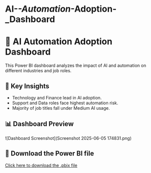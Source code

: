 # AI-_-Automation_-Adoption-_Dashboard
# 🧠 AI Automation Adoption Dashboard

This Power BI dashboard analyzes the impact of AI and automation on different industries and job roles.

## 📌 Key Insights
- Technology and Finance lead in AI adoption.
- Support and Data roles face highest automation risk.
- Majority of job titles fall under Medium AI usage.

## 📊 Dashboard Preview
![Dashboard Screenshot](Screenshot 2025-06-05 174831.png)

## 📁 Download the Power BI file
[Click here to download the .pbix file](./AI_Automation_Adoption_Dashboard_Final.pbix)
